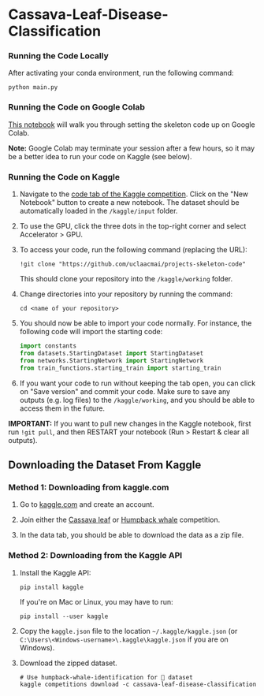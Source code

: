 # Cassava-Leaf-Disease-Classification

### Running the Code Locally

After activating your conda environment, run the following command:

```
python main.py
```

### Running the Code on Google Colab

[This notebook](https://colab.research.google.com/drive/1zkxwgDItHv92iD07M8o8FlfJ0ZxLUDly?usp=sharing) will walk you through setting the skeleton code up on Google Colab.

**Note:** Google Colab may terminate your session after a few hours, so it may be a better idea to run your code on Kaggle (see below).

### Running the Code on Kaggle

1. Navigate to the [code tab of the Kaggle competition](https://www.kaggle.com/c/cassava-leaf-disease-classification/code). Click on the "New Notebook" button to create a new notebook. The dataset should be automatically loaded in the `/kaggle/input` folder.

2. To use the GPU, click the three dots in the top-right corner and select Accelerator > GPU.

3. To access your code, run the following command (replacing the URL):

   ```
   !git clone "https://github.com/uclaacmai/projects-skeleton-code"
   ```

   This should clone your repository into the `/kaggle/working` folder.

4. Change directories into your repository by running the command:

   ```
   cd <name of your repository>
   ```

5. You should now be able to import your code normally. For instance, the following code will import the starting code:

   ```python
   import constants
   from datasets.StartingDataset import StartingDataset
   from networks.StartingNetwork import StartingNetwork
   from train_functions.starting_train import starting_train
   ```

6. If you want your code to run without keeping the tab open, you can click on "Save version" and commit your code. Make sure to save any outputs (e.g. log files) to the `/kaggle/working`, and you should be able to access them in the future.

**IMPORTANT:** If you want to pull new changes in the Kaggle notebook, first run `!git pull`, and then RESTART your notebook (Run > Restart & clear all outputs).

## Downloading the Dataset From Kaggle

### Method 1: Downloading from kaggle.com

1. Go to [kaggle.com](kaggle.com) and create an account.

2. Join either the [Cassava leaf](https://www.kaggle.com/c/cassava-leaf-disease-classification) or [Humpback whale](https://www.kaggle.com/c/humpback-whale-identification) competition.

3. In the data tab, you should be able to download the data as a zip file.

### Method 2: Downloading from the Kaggle API

1. Install the Kaggle API:

   ```
   pip install kaggle
   ```

   If you're on Mac or Linux, you may have to run:

   ```
   pip install --user kaggle
   ```

2. Copy the `kaggle.json` file to the location `~/.kaggle/kaggle.json` (or `C:\Users\<Windows-username>\.kaggle\kaggle.json` if you are on Windows).

3. Download the zipped dataset.

   ```
   # Use humpback-whale-identification for 🐋 dataset
   kaggle competitions download -c cassava-leaf-disease-classification
   ```
